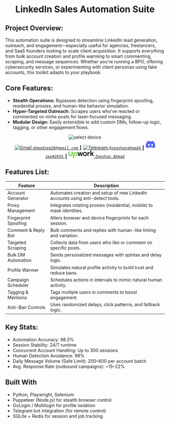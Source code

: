 <h1 align="center">LinkedIn Sales Automation Suite</h1>

## Project Overview:
This automation suite is designed to streamline LinkedIn lead generation, outreach, and engagement—especially useful for agencies, freelancers, and SaaS founders looking to scale client acquisition. It supports everything from bulk account creation and profile warming to smart commenting, scraping, and message sequences. Whether you're running a BPO, offering cybersecurity services, or experimenting with client personas using fake accounts, this toolkit adapts to your playbook.


## Core Features:
- **Stealth Operations:** Bypasses detection using fingerprint spoofing, residential proxies, and human-like behavior simulation.
- **Hyper-Targeted Outreach:** Scrapes users who’ve reacted or commented on niche posts for laser-focused messaging.
- **Modular Design:** Easily extensible to add custom DMs, follow-up logic, tagging, or other engagement flows.

<div align="center">
  <img
    src="https://github.com/user-attachments/assets/d200549d-7613-446f-a43b-19a4117ca360"
    alt="select device"
    width="600px"
  />
</div>



<div align="center">
  <a href="https://mail.google.com/mail/u/?authuser=ahmadzee26@gmail.com">
    <img alt="Gmail" width="30px" src="https://edent.github.io/SuperTinyIcons/images/svg/gmail.svg" />
    <code>ahmadzee26@gmail.com</code>
  </a>
  <span> ┃ </span>
  
  <a href="https://t.me/zeeshanahmad4">
    <img alt="Telegram" width="30px" src="https://edent.github.io/SuperTinyIcons/images/svg/telegram.svg" />
    <code>@zeeshanahmad4</code>
  </a>
  <span> ┃ </span>
  
  <a href="https://discord.com">
    <img alt="Discord" width="30px" src="https://github.com/Zeeshanahmad4/RealEstateMate-WhatsApp-Group-Management-Bot/blob/main/discord-icon-svgrepo-com.svg" />
    <code>zee#2655</code>
  </a>
  <span> ┃ </span>
  
  <a href="https://www.upwork.com/freelancers/zeeshanahmad291">
    <img alt="Upwork" width="80px" src="https://github.com/Zeeshanahmad4/Zeeshanahmad4/blob/main/upwork.svg" />
    <code>Zeeshan Ahmad</code>
  </a>

<div align="left">


## Features List:
| Feature              | Description                                                                    |
| -------------------- | ------------------------------------------------------------------------------ |
| Account Generator    | Automates creation and setup of new LinkedIn accounts using anti-detect tools. |
| Proxy Management     | Integrates rotating proxies (residential, mobile) to mask identities.          |
| Fingerprint Spoofing | Alters browser and device fingerprints for each session.                       |
| Comment & Reply Bot  | Bulk comments and replies with human-like timing and variation.                |
| Targeted Scraping    | Collects data from users who like or comment on specific posts.                |
| Bulk DM Automation   | Sends personalized messages with spintax and delay logic.                      |
| Profile Warmer       | Simulates natural profile activity to build trust and reduce bans.             |
| Campaign Scheduler   | Schedules actions in intervals to mimic natural human activity.                |
| Tagging & Mentions   | Tags multiple users in comments to boost engagement.                           |
| Anti-Ban Controls    | Uses randomized delays, click patterns, and fallback logic.                    |

## Key Stats:
- Automation Accuracy: 98.3%
- Session Stability: 24/7 runtime
- Concurrent Account Handling: Up to 300 sessions
- Human Detection Avoidance: 99%
- Daily Message Volume (Safe Limit): 200–600 per account batch
- Avg. Response Rate (outbound campaigns): ~15–22%

## Built With
- Python, Playwright, Selenium
- Puppeteer (Node.js) for stealth browser control
- GoLogin / Multilogin for profile isolation
- Telegram bot integration (for remote control)
- SQLite + Redis for session and job tracking
